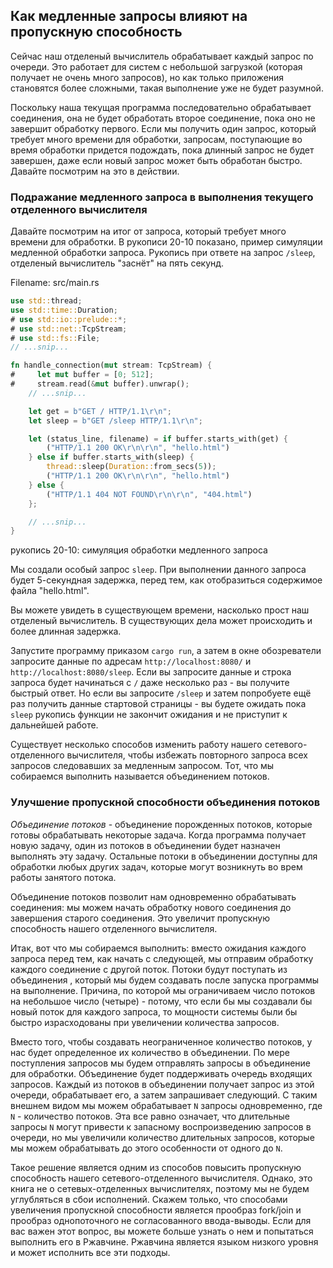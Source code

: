 ## Как медленные запросы влияют на пропускную способность

Сейчас наш отделеный вычислитель обрабатывает каждый запрос по очереди. Это работает для систем
с небольшой загрузкой (которая получает не очень много запросов), но как только
приложения становятся более сложными, такая выполнение уже не будет разумной.

Поскольку наша текущая программа последовательно обрабатывает соединения, она не будет
обработать второе соединение, пока оно не завершит обработку первого. Если мы
получить один запрос, который требует много времени для обработки, запросам,
поступающие во время обработки придется подождать, пока длинный запрос не будет
завершен, даже если новый запрос может быть обработан быстро. Давайте посмотрим
на это в действии.

### Подражание медленного запроса в выполнения текущего отделенного вычислителя

Давайте посмотрим на итог от запроса, который требует много времени для обработки.
В рукописи 20-10 показано, пример симуляции медленной обработки запроса. Рукопись при ответе
на запрос `/sleep`, отделеный вычислитель "заснёт" на пять секунд.

<span class="filename">Filename: src/main.rs</span>

```rust
use std::thread;
use std::time::Duration;
# use std::io::prelude::*;
# use std::net::TcpStream;
# use std::fs::File;
// ...snip...

fn handle_connection(mut stream: TcpStream) {
#     let mut buffer = [0; 512];
#     stream.read(&mut buffer).unwrap();
    // ...snip...

    let get = b"GET / HTTP/1.1\r\n";
    let sleep = b"GET /sleep HTTP/1.1\r\n";

    let (status_line, filename) = if buffer.starts_with(get) {
        ("HTTP/1.1 200 OK\r\n\r\n", "hello.html")
    } else if buffer.starts_with(sleep) {
        thread::sleep(Duration::from_secs(5));
        ("HTTP/1.1 200 OK\r\n\r\n", "hello.html")
    } else {
        ("HTTP/1.1 404 NOT FOUND\r\n\r\n", "404.html")
    };

    // ...snip...
}
```

<span class="caption">рукопись 20-10: симуляция обработки медленного запроса</span>

Мы создали особый запрос `sleep`. При выполнении данного запроса будет 5-секундная
задержка, перед тем, как отобразиться содержимое файла "hello.html".

Вы можете увидеть в существующем времени, насколько прост наш отделеный вычислитель. В существующих дела
может происходить и более длинная задержка.

Запустите программу приказом `cargo run`, а затем в окне обозреватели запросите данные
по адресам `http://localhost:8080/` и `http://localhost:8080/sleep`. Если вы запросите
данные и строка запроса будет начинаться с `/` даже несколько раз - вы получите
быстрый ответ. Но если вы запросите `/sleep` и затем попробуете ещё раз получить
данные стартовой страницы - вы будете ожидать пока `sleep` рукопись функции не закончит
ожидания и не приступит к дальнейшей работе.

Существует несколько способов изменить работу нашего сетевого-отделенного вычислителя, чтобы избежать
повторного запроса всех запросов следовавших за медленным запросом. Тот, что мы
собираемся выполнить называется объединением потоков.

### Улучшение пропускной способности объединения потоков

*Объединение потоков* - объединение порожденных потоков, которые готовы обрабатывать некоторые
задача. Когда программа получает новую задачу, один из потоков в объединении будет
назначен выполнять эту задачу. Остальные потоки в объединении доступны для обработки
любых других задач, которые могут возникнуть во врем работы занятого потока.

Объединение потоков позволит нам одновременно обрабатывать соединения: мы можем начать
обработку нового соединения до завершения старого соединения. Это увеличит
пропускную способность нашего отделенного вычислителя.

Итак, вот что мы собираемся выполнить: вместо ожидания каждого запроса
перед тем, как начать с следующей, мы отправим обработку каждого
соединение с другой поток. Потоки будут поступать из объединения , который мы будем создавать
после запуска программы на выполнение. Причина, по которой мы ограничиваем
число потоков на небольшое число (четыре) - потому, что если бы мы создавали бы
новый поток для каждого запроса, то мощности системы были бы быстро израсходованы
при увеличении количества запросов.

Вместо того, чтобы создавать неограниченное количество потоков, у нас будет определенное
их количество в объединении. По мере поступления запросов мы будем отправлять запросы в
объединение для обработки. Объединение будет поддерживать очередь входящих запросов. Каждый из
потоков в объединении получает запрос из этой очереди, обрабатывает его, а затем запрашивает
следующий. С таким внешнем видом мы можем обрабатывает `N` запросы одновременно, где
`N` - количество потоков. Эта все равно означает, что длительные запросы `N` могут
привести к запасному воспроизведению запросов в очереди, но мы увеличили количество
длительных запросов, которые мы можем обрабатывать до этого особенности от одного до `N`.

Такое решение является одним из способов повысить пропускную способность нашего
сетевого-отделенного вычислителя. Однако, это книга не о сетевых-отделенных вычислителях, поэтому мы не будем углубляться
в сбои исполнений. Скажем только, что способами увеличения пропускной способности
является прообраз fork/join и прообраз однопоточного не согласованного ввода-выводы. Если для вас важен этот вопрос, вы можете больше узнать о нем и попытаться выполнить его
в Ржавчине. Ржавчина является языком низкого уровня и может исполнить все эти подходы.
